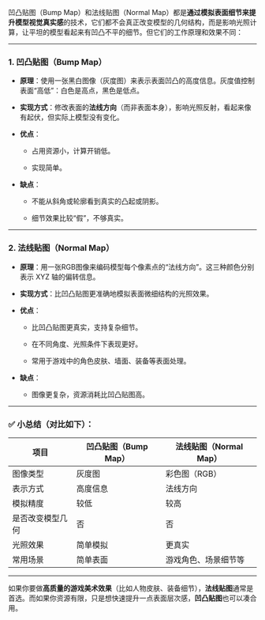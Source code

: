凹凸贴图（Bump Map）和法线贴图（Normal Map）都是**通过模拟表面细节来提升模型视觉真实感**的技术，它们都不会真正改变模型的几何结构，而是影响光照计算，让平坦的模型看起来有凹凸不平的细节。但它们的工作原理和效果不同：

---

### 1. **凹凸贴图（Bump Map）**

- **原理**：使用一张黑白图像（灰度图）来表示表面凹凸的高度信息。灰度值控制表面“高低”：白色是高点，黑色是低点。
    
- **实现方式**：修改表面的**法线方向**（而非表面本身），影响光照反射，看起来像有起伏，但实际上模型没有变化。
    
- **优点**：
    
    - 占用资源小，计算开销低。
        
    - 实现简单。
        
- **缺点**：
    
    - 不能从斜角或轮廓看到真实的凸起或阴影。
        
    - 细节效果比较“假”，不够真实。
        

---

### 2. **法线贴图（Normal Map）**

- **原理**：用一张RGB图像来编码模型每个像素点的“法线方向”。这三种颜色分别表示 XYZ 轴的偏转信息。
    
- **实现方式**：比凹凸贴图更准确地模拟表面微细结构的光照效果。
    
- **优点**：
    
    - 比凹凸贴图更真实，支持复杂细节。
        
    - 在不同角度、光照条件下表现更好。
        
    - 常用于游戏中的角色皮肤、墙面、装备等表面处理。
        
- **缺点**：
    
    - 图像更复杂，资源消耗比凹凸贴图高。
        

---

### ✅ 小总结（对比如下）：

|项目|凹凸贴图（Bump Map）|法线贴图（Normal Map）|
|---|---|---|
|图像类型|灰度图|彩色图（RGB）|
|表示方式|高度信息|法线方向|
|模拟精度|较低|较高|
|是否改变模型几何|否|否|
|光照效果|简单模拟|更真实|
|常用场景|简单表面|游戏角色、场景细节等|

---

如果你要做**高质量的游戏美术效果**（比如人物皮肤、装备细节），**法线贴图**通常是首选。而如果你资源有限，只是想快速提升一点表面层次感，**凹凸贴图**也可以凑合用。

